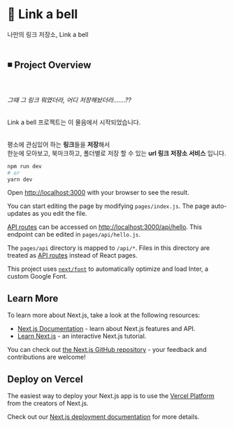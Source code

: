 # 🔷 Link a bell
나만의 링크 저장소, Link a bell<br/><br/>


## ◾ Project Overview
<br/>

*그때 그 링크 뭐였더라, 어디 저장해놨더라…….??* 

<br/>
Link a bell 프로젝트는 이 물음에서 시작되었습니다.
<br/><br/>

평소에 관심있어 하는 **링크**들을 **저장**해서<br/>
한눈에 모아보고, 북마크하고, 폴더별로 저장 할 수 있는 **url 링크 저장소 서비스** 입니다.



```bash
npm run dev
# or
yarn dev
```

Open [http://localhost:3000](http://localhost:3000) with your browser to see the result.

You can start editing the page by modifying `pages/index.js`. The page auto-updates as you edit the file.

[API routes](https://nextjs.org/docs/api-routes/introduction) can be accessed on [http://localhost:3000/api/hello](http://localhost:3000/api/hello). This endpoint can be edited in `pages/api/hello.js`.

The `pages/api` directory is mapped to `/api/*`. Files in this directory are treated as [API routes](https://nextjs.org/docs/api-routes/introduction) instead of React pages.

This project uses [`next/font`](https://nextjs.org/docs/basic-features/font-optimization) to automatically optimize and load Inter, a custom Google Font.

## Learn More

To learn more about Next.js, take a look at the following resources:

- [Next.js Documentation](https://nextjs.org/docs) - learn about Next.js features and API.
- [Learn Next.js](https://nextjs.org/learn) - an interactive Next.js tutorial.

You can check out [the Next.js GitHub repository](https://github.com/vercel/next.js/) - your feedback and contributions are welcome!

## Deploy on Vercel

The easiest way to deploy your Next.js app is to use the [Vercel Platform](https://vercel.com/new?utm_medium=default-template&filter=next.js&utm_source=create-next-app&utm_campaign=create-next-app-readme) from the creators of Next.js.

Check out our [Next.js deployment documentation](https://nextjs.org/docs/deployment) for more details.
